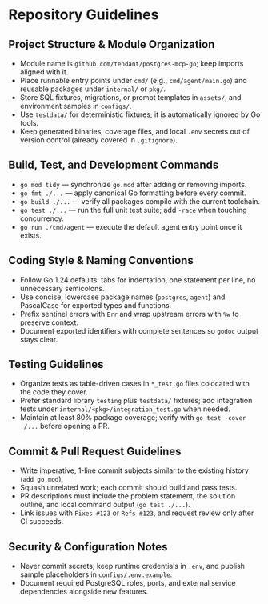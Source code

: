 # Repository Guidelines

## Project Structure & Module Organization
- Module name is `github.com/tendant/postgres-mcp-go`; keep imports aligned with it.
- Place runnable entry points under `cmd/` (e.g., `cmd/agent/main.go`) and reusable packages under `internal/` or `pkg/`.
- Store SQL fixtures, migrations, or prompt templates in `assets/`, and environment samples in `configs/`.
- Use `testdata/` for deterministic fixtures; it is automatically ignored by Go tools.
- Keep generated binaries, coverage files, and local `.env` secrets out of version control (already covered in `.gitignore`).

## Build, Test, and Development Commands
- `go mod tidy` — synchronize `go.mod` after adding or removing imports.
- `go fmt ./...` — apply canonical Go formatting before every commit.
- `go build ./...` — verify all packages compile with the current toolchain.
- `go test ./...` — run the full unit test suite; add `-race` when touching concurrency.
- `go run ./cmd/agent` — execute the default agent entry point once it exists.

## Coding Style & Naming Conventions
- Follow Go 1.24 defaults: tabs for indentation, one statement per line, no unnecessary semicolons.
- Use concise, lowercase package names (`postgres`, `agent`) and PascalCase for exported types and functions.
- Prefix sentinel errors with `Err` and wrap upstream errors with `%w` to preserve context.
- Document exported identifiers with complete sentences so `godoc` output stays clear.

## Testing Guidelines
- Organize tests as table-driven cases in `*_test.go` files colocated with the code they cover.
- Prefer standard library `testing` plus `testdata/` fixtures; add integration tests under `internal/<pkg>/integration_test.go` when needed.
- Maintain at least 80% package coverage; verify with `go test -cover ./...` before opening a PR.

## Commit & Pull Request Guidelines
- Write imperative, 1-line commit subjects similar to the existing history (`add go.mod`).
- Squash unrelated work; each commit should build and pass tests.
- PR descriptions must include the problem statement, the solution outline, and local command output (`go test ./...`).
- Link issues with `Fixes #123` or `Refs #123`, and request review only after CI succeeds.

## Security & Configuration Notes
- Never commit secrets; keep runtime credentials in `.env`, and publish sample placeholders in `configs/.env.example`.
- Document required PostgreSQL roles, ports, and external service dependencies alongside new features.
